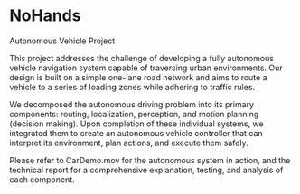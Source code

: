 # NoHands
Autonomous Vehicle Project


This project addresses the challenge of developing a fully autonomous vehicle navigation system capable of traversing urban environments. Our design is built on a simple one-lane road network and aims to route a vehicle to a series of loading zones while adhering to traffic rules. 
     
We decomposed the autonomous driving problem into its primary components: routing, localization, perception, and motion planning (decision making). Upon completion of these individual systems, we integrated them to create an autonomous vehicle controller that can interpret its environment, plan actions, and execute them safely. 



Please refer to CarDemo.mov for the autonomous system in action, and the technical report for a comprehensive explanation, testing, and analysis of each component. 
